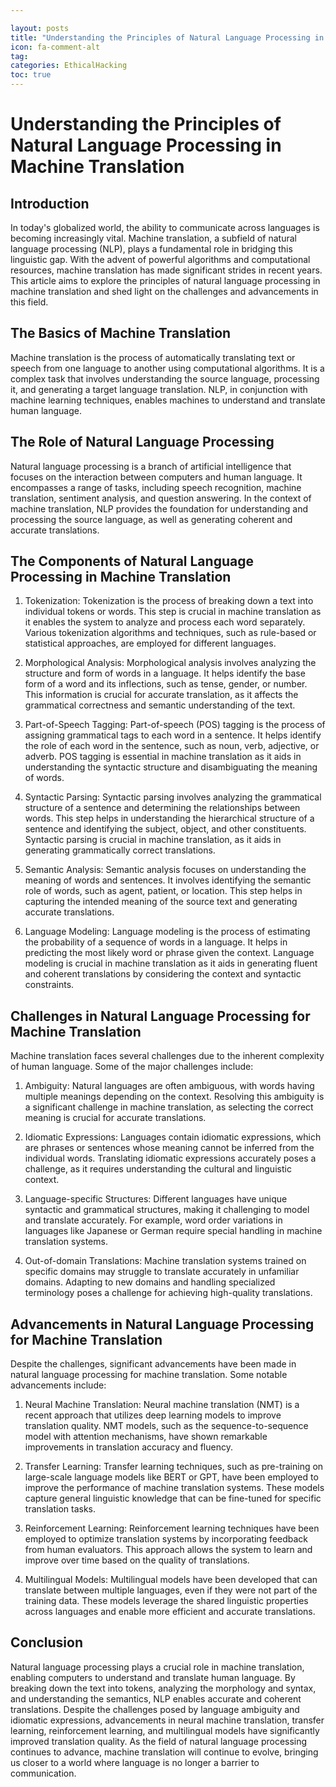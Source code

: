 ```yaml
---

layout: posts
title: "Understanding the Principles of Natural Language Processing in Machine Translation"
icon: fa-comment-alt
tag:      
categories: EthicalHacking
toc: true
---
```




# Understanding the Principles of Natural Language Processing in Machine Translation

## Introduction

In today's globalized world, the ability to communicate across languages is becoming increasingly vital. Machine translation, a subfield of natural language processing (NLP), plays a fundamental role in bridging this linguistic gap. With the advent of powerful algorithms and computational resources, machine translation has made significant strides in recent years. This article aims to explore the principles of natural language processing in machine translation and shed light on the challenges and advancements in this field.

## The Basics of Machine Translation

Machine translation is the process of automatically translating text or speech from one language to another using computational algorithms. It is a complex task that involves understanding the source language, processing it, and generating a target language translation. NLP, in conjunction with machine learning techniques, enables machines to understand and translate human language.

## The Role of Natural Language Processing

Natural language processing is a branch of artificial intelligence that focuses on the interaction between computers and human language. It encompasses a range of tasks, including speech recognition, machine translation, sentiment analysis, and question answering. In the context of machine translation, NLP provides the foundation for understanding and processing the source language, as well as generating coherent and accurate translations.

## The Components of Natural Language Processing in Machine Translation

1. Tokenization: Tokenization is the process of breaking down a text into individual tokens or words. This step is crucial in machine translation as it enables the system to analyze and process each word separately. Various tokenization algorithms and techniques, such as rule-based or statistical approaches, are employed for different languages.

2. Morphological Analysis: Morphological analysis involves analyzing the structure and form of words in a language. It helps identify the base form of a word and its inflections, such as tense, gender, or number. This information is crucial for accurate translation, as it affects the grammatical correctness and semantic understanding of the text.

3. Part-of-Speech Tagging: Part-of-speech (POS) tagging is the process of assigning grammatical tags to each word in a sentence. It helps identify the role of each word in the sentence, such as noun, verb, adjective, or adverb. POS tagging is essential in machine translation as it aids in understanding the syntactic structure and disambiguating the meaning of words.

4. Syntactic Parsing: Syntactic parsing involves analyzing the grammatical structure of a sentence and determining the relationships between words. This step helps in understanding the hierarchical structure of a sentence and identifying the subject, object, and other constituents. Syntactic parsing is crucial in machine translation, as it aids in generating grammatically correct translations.

5. Semantic Analysis: Semantic analysis focuses on understanding the meaning of words and sentences. It involves identifying the semantic role of words, such as agent, patient, or location. This step helps in capturing the intended meaning of the source text and generating accurate translations.

6. Language Modeling: Language modeling is the process of estimating the probability of a sequence of words in a language. It helps in predicting the most likely word or phrase given the context. Language modeling is crucial in machine translation as it aids in generating fluent and coherent translations by considering the context and syntactic constraints.

## Challenges in Natural Language Processing for Machine Translation

Machine translation faces several challenges due to the inherent complexity of human language. Some of the major challenges include:

1. Ambiguity: Natural languages are often ambiguous, with words having multiple meanings depending on the context. Resolving this ambiguity is a significant challenge in machine translation, as selecting the correct meaning is crucial for accurate translations.

2. Idiomatic Expressions: Languages contain idiomatic expressions, which are phrases or sentences whose meaning cannot be inferred from the individual words. Translating idiomatic expressions accurately poses a challenge, as it requires understanding the cultural and linguistic context.

3. Language-specific Structures: Different languages have unique syntactic and grammatical structures, making it challenging to model and translate accurately. For example, word order variations in languages like Japanese or German require special handling in machine translation systems.

4. Out-of-domain Translations: Machine translation systems trained on specific domains may struggle to translate accurately in unfamiliar domains. Adapting to new domains and handling specialized terminology poses a challenge for achieving high-quality translations.

## Advancements in Natural Language Processing for Machine Translation

Despite the challenges, significant advancements have been made in natural language processing for machine translation. Some notable advancements include:

1. Neural Machine Translation: Neural machine translation (NMT) is a recent approach that utilizes deep learning models to improve translation quality. NMT models, such as the sequence-to-sequence model with attention mechanisms, have shown remarkable improvements in translation accuracy and fluency.

2. Transfer Learning: Transfer learning techniques, such as pre-training on large-scale language models like BERT or GPT, have been employed to improve the performance of machine translation systems. These models capture general linguistic knowledge that can be fine-tuned for specific translation tasks.

3. Reinforcement Learning: Reinforcement learning techniques have been employed to optimize translation systems by incorporating feedback from human evaluators. This approach allows the system to learn and improve over time based on the quality of translations.

4. Multilingual Models: Multilingual models have been developed that can translate between multiple languages, even if they were not part of the training data. These models leverage the shared linguistic properties across languages and enable more efficient and accurate translations.

## Conclusion

Natural language processing plays a crucial role in machine translation, enabling computers to understand and translate human language. By breaking down the text into tokens, analyzing the morphology and syntax, and understanding the semantics, NLP enables accurate and coherent translations. Despite the challenges posed by language ambiguity and idiomatic expressions, advancements in neural machine translation, transfer learning, reinforcement learning, and multilingual models have significantly improved translation quality. As the field of natural language processing continues to advance, machine translation will continue to evolve, bringing us closer to a world where language is no longer a barrier to communication.